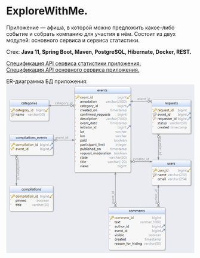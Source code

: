# ExploreWithMe.
Приложение — афиша, в которой можно предложить какое-либо событие и собрать компанию для участия в нём. Состоит из двух модулей: основного сервиса и сервиса статистики.

Стек:  **Java 11, Spring Boot, Maven, PostgreSQL, Hibernate, Docker, REST.**  

[Cпецификация API сервиса статистики приложения.](https://raw.githubusercontent.com/yandex-praktikum/java-explore-with-me/main/ewm-stats-service-spec.json)  
[Cпецификация API основного сервиса приложения.](https://raw.githubusercontent.com/yandex-praktikum/java-explore-with-me/main/ewm-main-service-spec.json)


ER-диаграмма БД приложения:
![ewm_er_diagram.png](ewm_er_diagram.png)